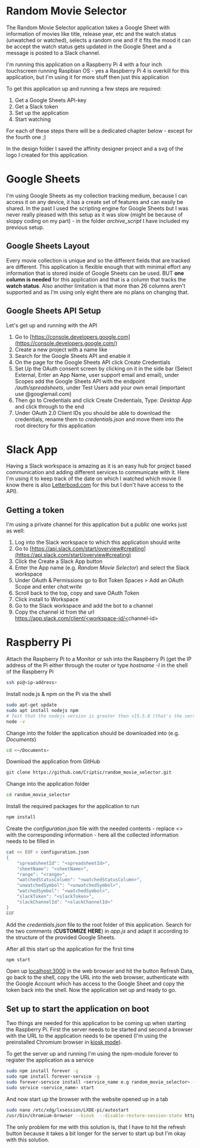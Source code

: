 # Random Movie Selector

The Random Movie Selector application takes a Google Sheet with information of movies like title, release year, etc and the watch status (unwatched or watched), selects a random one and if it fits the mood it can be accept the watch status gets updated in the Google Sheet and a message is posted to a Slack channel.

I'm running this application on a Raspberry Pi 4 with a four inch touchscreen running Raspbian OS - yes a Raspberry Pi 4 is overkill for this application, but I'm using it for more stuff then just this application

To get this application up and running a few steps are required:

1. Get a Google Sheets API-key
2. Get a Slack token
3. Set up the application
4. Start watching

For each of these steps there will be a dedicated chapter below - except for the fourth one ;)

In the design folder I saved the affinity designer project and a svg of the logo I created for this application.

# Google Sheets

I'm using Google Sheets as my collection tracking medium, because I can access it on any device, it has a create set of features and can easily be shared. In the past I used the scripting engine for Google Sheets but I was never really pleased with this setup as it was slow (might be because of sloppy coding on my part) - in the folder *archive_script* I have included my previous setup.

## Google Sheets Layout

Every movie collection is unique and so the different fields that are tracked are different. This application is flexible enough that with minimal effort any information that is stored inside of Google Sheets can be used. BUT **one column is needed** for this application and that is a column that tracks the **watch status**. Also another limitation is that more than 26 columns aren't supported and as I'm using only eight there are no plans on changing that.

## Google Sheets API Setup

Let's get up and running with the API

1. Go to [https://console.developers.google.com](https://console.developers.google.com/)
2. Create a new project with a name like *<RandomMovieSelector>*
3. Search for the Google Sheets API and enable it
4. On the page for the Google Sheets API click Create Credentials
5. Set Up the OAuth consent screen by clicking on it in the side bar (Select External, Enter an App Name, user support email and email), under Scopes add the Google Sheets API with the endpoint */auth/spreadsheets*, under Test Users add your own email (important use @googlemail.com)
6. Then go to Credentials and click Create Credentials, Type: *Desktop App* and click through to the end
7. Under OAuth 2.0 Client IDs you should be able to download the credentials, rename them to *credentials.json* and move them into the root directory for this application

# Slack App

Having a Slack workspace is amazing as it is an easy hub for project based communication and adding different services to communicate with it. Here I'm using it to keep track of the date on which I watched which movie (I know there is also [Letterboxd.com](http://letterboxd.com) for this but I don't have access to the API).

## Getting a token

I'm using a private channel for this application but a public one works just as well:

1. Log into the Slack workspace to which this application should write
2. Go to [https://api.slack.com/start/overview#creating](https://api.slack.com/start/overview#creating)
3. Click the Create a Slack App button
4. Enter the App name (e.g. *Random Movie Selector*) and select the Slack workspace
5. Under OAuth & Permissions go to Bot Token Spaces > Add an OAuth Scope and enter *chat:write*
6. Scroll back to the top, copy and save OAuth Token
7. Click install to Workspace
8. Go to the Slack workspace and add the bot to a channel
9. Copy the channel id from the url [https://app.slack.com/client/<workspace-id/<](https://app.slack.com/client/TGXJPPTFE/G01HLJAKU05)channel-id>

# Raspberry Pi

Attach the Raspberry Pi to a Monitor or ssh into the Raspberry Pi (get the IP address of the Pi either through the router or type *hostname -I* in the shell of the Raspberry Pi

```bash
ssh pi@<ip-address>
```

Install node.js & npm on the Pi via the shell

```bash
sudo apt-get update
sudo apt install nodejs npm
# Test that the nodejs version is greater then v15.5.0 (that's the version I used)
node -v
```

Change into the folder the application should be downloaded into (e.g. *Documents*)

```bash
cd <~/Documents>
```

Download the application from GitHub

```bash
git clone https://github.com/Criptic/random_movie_selector.git
```

Change into the application folder

```bash
cd random_movie_selector
```

Install the required packages for the application to run

```bash
npm install
```

Create the *configuration.json* file with the needed contents - replace <> with the corresponding information - here all the collected information needs to be filled in

```bash
cat << EOF > configuration.json
{
    "spreadsheetId": "<spreadsheetId>",
    "sheetName": "<sheetName>",
    "range": "<range>",
    "watchedStatusColumn": "<watchedStatusColumn>",
    "unwatchedSymbol": "<unwatchedSymbol>",
    "watchedSymbol": "<watchedSymbol>",
    "slackToken": "<slackToken>",
    "slackChannelId": "<slackChannelId>"
}
EOF
```

Add the *credentials.json* file to the root folder of this application. Search for the two comments (**CUSTOMIZE HERE**) in *app.js* and adapt it according to the structure of the provided Google Sheets.

After all this start up the application for the first time

```bash
npm start
```

Open up [localhost:3000](http://localhost:3000) in the web browser and hit the button Refresh Data, go back to the shell, copy the URL into the web browser, authenticate with the Google Account which has access to the Google Sheet and copy the token back into the shell. Now the application set up and ready to go.

## Set up to start the application on boot

Two things are needed for this application to be coming up when starting the Raspberry Pi. First the server needs to be started and second a browser with the URL to the application needs to be opened (I'm using the preinstalled Chromium browser in [kiosk mode](https://en.wikipedia.org/wiki/Kiosk_software)).

To get the server up and running I'm using the npm-module forever to register the application as a service

```bash
sudo npm install forever -g
sudo npm install forever-service -g
sudo forever-service install <service_name e.g random_movie_selector> -- script <path to app.js e.g /home/pi/Documents/random_movie_selector/app.js>
sudo service <service_name> start
```

And now start up the browser with the website opened up in a tab

```bash
sudo nano /etc/xdg/lxsession/LXDE-pi/autostart
/usr/bin/chromium-browser --kiosk  --disable-restore-session-state http://localhost:3000
```

The only problem for me with this solution is, that I have to hit the refresh button because it takes a bit longer for the server to start up but I'm okay with this solution.
